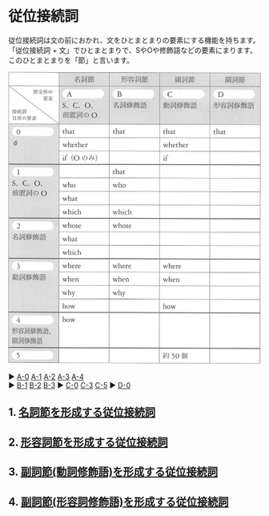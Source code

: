 # 従位接続詞
従位接続詞は文の前におかれ、文をひとまとまりの要素にする機能を持ちます。  
「従位接続詞 + 文」でひとまとまりで、SやOや修飾語などの要素にまります。  
このひとまとまりを「節」と言います。

<img src="fig/従位接続詞の一覧表.png" width="600"/>

:arrow_forward: <a href="02-chapter-2-A.md#A-0">A-0</a>
<a href="02-chapter-2-A.md#A-1">A-1</a>
<a href="02-chapter-2-A.md#A-2">A-2</a>
<a href="02-chapter-2-A.md#A-3">A-3</a>
<a href="02-chapter-2-A.md#A-4">A-4</a>  
:arrow_forward: <a href="02-chapter-2-B.md#B-1">B-1</a>
<a href="02-chapter-2-B.md#B-2">B-2</a>
<a href="02-chapter-2-B.md#B-3">B-3</a>
:arrow_forward: <a href="02-chapter-2-C.md#C-0">C-0</a>
<a href="02-chapter-2-C.md#C-3">C-3</a>
<a href="02-chapter-2-C.md#C-5">C-5</a>
:arrow_forward: <a href="02-chapter-2-D.md#D-0">D-0</a>

## 1. [名詞節を形成する従位接続詞](02-chapter-2-A.md)
## 2. [形容詞節を形成する従位接続詞](02-chapter-2-B.md)
## 3. [副詞節(動詞修飾語)を形成する従位接続詞](02-chapter-2-C.md)
## 4. [副詞節(形容詞修飾語)を形成する従位接続詞](02-chapter-2-D.md)
